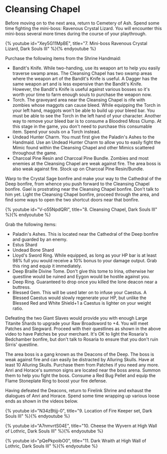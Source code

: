 # Cleansing Chapel

Before moving on to the next area, return to Cemetery of Ash. Spend some time
fighting the mini-boss: Ravenous Crystal Lizard. You will encounter this
mini-boss several more times during the course of your playthrough.

{% youtube id="Xey5G11MpBE", title="7. Mini-boss Ravenous Crystal Lizard, Dark Souls III" %}{% endyoutube %}

Purchase the following items from the Shrine Handmaid:

-   Bandit's Knife. While two-handing, use its weapon art to help you easily
    traverse swamp areas. The Cleansing Chapel has two swamp areas where the
    weapon art of the Bandit's Knife is useful. A Dagger has the same weapon art
    and is less expensive than the Bandit's Knife. However, the Bandit's Knife
    is useful against various bosses so it's worth your time to farm enough
    souls to purchase the weapon now.
-   Torch. The graveyard area near the Cleansing Chapel is rife with zombies
    whose maggots can cause bleed. While equipping the Torch in your left hand,
    maggots won't be able to build up your bleed bar. You must be able to see
    the Torch in the left hand of your character. Another way to remove your
    bleed bar is to consume a Bloodred Moss Clump. At this stage in the game,
    you don't need to purchase this consumable item. Spend your souls on a Torch
    instead.
-   Undead Hunter Charm. You must first give the Paladin's Ashes to the
    Handmaid. Use an Undead Hunter Charm to allow you to easily fight the Mimic
    found within the Cleansing Chapel and other Mimics scattered throughout the
    game.
-   Charcoal Pine Resin and Charcoal Pine Bundle. Zombies and most enemies at
    the Cleansing Chapel are weak against fire. The area boss is also weak
    against fire. Stock up on Charcoal Pine Resin/Bundle.

Warp to the Crystal Sage bonfire and make your way to the Cathedral of the Deep
bonfire, from whence you push forward to the Cleansing Chapel bonfire. Gael is
prostrating near the Cleansing Chapel bonfire. Don't talk to him yet. Light the
Cleansing Chapel bonfire, proceed through the area, and find some ways to open
the two shortcut doors near that bonfire.

{% youtube id="V-o55NpdQRI", title="8. Cleansing Chapel, Dark Souls III" %}{% endyoutube %}

Grab the following items:

-   Paladin's Ashes. This is located near the Cathedral of the Deep bonfire and
    guarded by an enemy.
-   Estus Shard
-   Undead Bone Shard
-   Lloyd's Sword Ring. While equipped, as long as your HP bar is at least 98%
    full you would receive a 10% bonus to your damage output. Grab this ring and
    equip it immediately.
-   Deep Braille Divine Tome. Don't give this tome to Irina, otherwise her
    questline would be ruined and Eygon would be hostile against you.
-   Deep Ring. Guaranteed to drop once you killed the lone deacon near a
    buttress.
-   Blessed Gem. This will be used later on to infuse your Caestus. A Blessed
    Caestus would slowly regenerate your HP, but unlike the Blessed Red and
    White Shield+1 a Caestus is lighter on your weight ratio.

Defeating the two Giant Slaves would provide you with enough Large Titanite
Shards to upgrade your Raw Broadsword to +4. You will meet Patches and Siegward.
Proceed with their questlines as shown in the above video to have Patches be
your merchant. It's OK to light the Rosaria's Bedchamber bonfire, but don't talk
to Rosaria to ensure that you don't ruin Sirris' questline.

The area boss is a gang known as the Deacons of the Deep. The boss is weak
against fire and can easily be distracted by Alluring Skulls. Have at least 10
Alluring Skulls. Purchase them from Patches if you need any more. Anri and
Horace's summon signs are located near the boss arena. Summon them to help you
fight the boss. Consume a Red Bug Pellet and equip the Flame Stoneplate Ring to
boost your fire defense.

Having defeated the Deacons, return to Firelink Shrine and exhaust the dialogues
of Anri and Horace. Spend some time wrapping up various loose ends as shown in
the videos below.

{% youtube id="N34zBtijj-0", title="9. Location of Fire Keeper set, Dark Souls III" %}{% endyoutube %}

{% youtube id="A7nmvrtS04E", title="10. Cheese the Wyvern at High Wall of Lothric, Dark Souls III" %}{% endyoutube %}

{% youtube id="pQePkpoibO0", title="11. Dark Wraith at High Wall of Lothric, Dark Souls III" %}{% endyoutube %}

